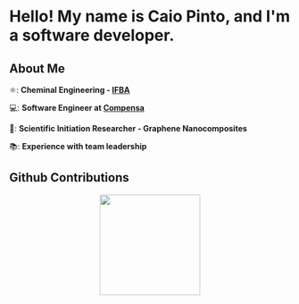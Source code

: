 # Hello! My name is Caio Pinto, and I'm a software developer.

## About Me

⚛️: **Cheminal Engineering - [IFBA](https://portal.ifba.edu.br/)**

💻: **Software Engineer at [Compensa](https://www.compensa.eco/)**

🔬: **Scientific Initiation Researcher - Graphene Nanocomposites** 

📚: **Experience with team leadership**

## Github Contributions
<div align="center">
    <a href="https://github.com/caioliveirap">
  <img height="180em" src="https://github-readme-stats.vercel.app/api?username=caioliveirap&theme=tokyonight&include_all_commits=true&count_private=true"/>
</div>


